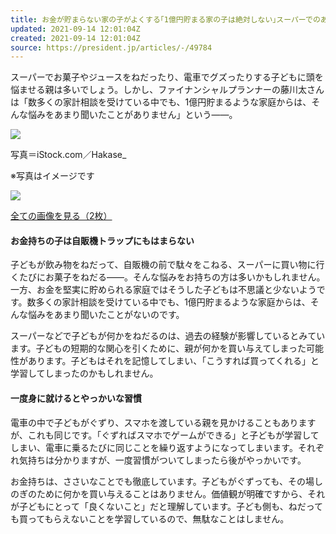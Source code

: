 ```yaml
---
title: お金が貯まらない家の子がよくする｢1億円貯まる家の子は絶対しない｣スーパーでのある行動 子育てと貯蓄に欠かせない視点
updated: 2021-09-14 12:01:04Z
created: 2021-09-14 12:01:04Z
source: https://president.jp/articles/-/49784
---
```


スーパーでお菓子やジュースをねだったり、電車でグズったりする子どもに頭を悩ませる親は多いでしょう。しかし、ファイナンシャルプランナーの藤川太さんは「数多くの家計相談を受けている中でも、1億円貯まるような家庭からは、そんな悩みをあまり聞いたことがありません」という――。

[![](https://president.ismcdn.jp/mwimgs/0/c/-/img_0c0059f4b724738f03d604491fbb16d5582247.jpg)](https://president.jp/articles/photo/49784?pn=1)

写真＝iStock.com／Hakase_

※写真はイメージです

[![](https://president.ismcdn.jp/common/president/images/icon_link-more.svg)](https://president.jp/articles/photo/49784?pn=1)

[全ての画像を見る（2枚）](https://president.jp/articles/photo/49784)

#### お金持ちの子は自販機トラップにもはまらない

子どもが飲み物をねだって、自販機の前で駄々をこねる、スーパーに買い物に行くたびにお菓子をねだる――。そんな悩みをお持ちの方は多いかもしれません。一方、お金を堅実に貯められる家庭ではそうした子どもは不思議と少ないようです。数多くの家計相談を受けている中でも、1億円貯まるような家庭からは、そんな悩みをあまり聞いたことがないのです。

スーパーなどで子どもが何かをねだるのは、過去の経験が影響しているとみています。子どもの短期的な関心を引くために、親が何かを買い与えてしまった可能性があります。子どもはそれを記憶してしまい、「こうすれば買ってくれる」と学習してしまったのかもしれません。

#### 一度身に就けるとやっかいな習慣

電車の中で子どもがぐずり、スマホを渡している親を見かけることもありますが、これも同じです。「ぐずればスマホでゲームができる」と子どもが学習してしまい、電車に乗るたびに同じことを繰り返すようになってしまいます。それぞれ気持ちは分かりますが、一度習慣がついてしまったら後がやっかいです。

お金持ちは、ささいなことでも徹底しています。子どもがぐずっても、その場しのぎのために何かを買い与えることはありません。価値観が明確ですから、それが子どもにとって「良くないこと」だと理解しています。子ども側も、ねだっても買ってもらえないことを学習しているので、無駄なことはしません。